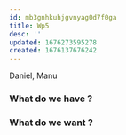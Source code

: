 ```yaml
---
id: mb3gnhkuhjgvnyag0d7f0ga
title: Wp5
desc: ''
updated: 1676273595278
created: 1676137676242
---
```


Daniel, Manu

### What do we have ?
### What do we want ?